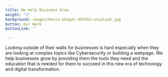 ```yaml
---
title: We Help Business Grow
weight: "1"
background: images/kevin-bhagat-461952-unsplash.jpg
button: Our Work
buttonLink: ''

---
```

Looking outside of their walls for businesses is hard especially when they are looking at complex topics like Cybersecurity or building a webpage. We help businesses grow by providing them the tools they need and the education that is needed for them to succeed in this new era of technology and digital transformation.